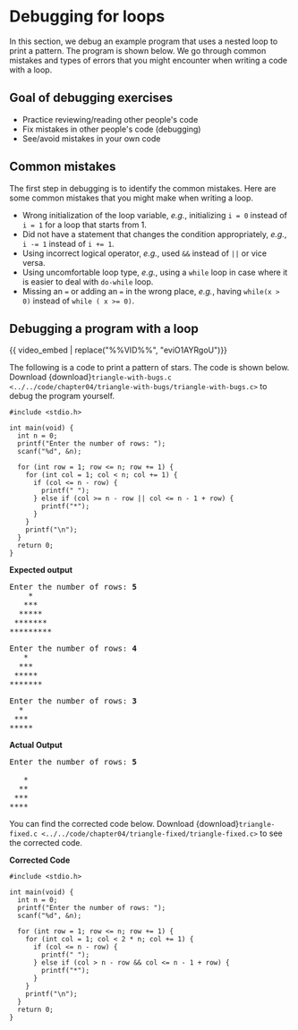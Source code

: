 # Debugging for loops

In this section, we debug an example program that uses a nested loop to print a pattern. The program is shown below. We go through common mistakes and types of errors that you might encounter when writing a code with a loop.

## Goal of debugging exercises

* Practice reviewing/reading other people's code
* Fix mistakes in other people's code (debugging)
* See/avoid mistakes in your own code

## Common mistakes

The first step in debugging is to identify the common mistakes. Here are some common mistakes that you might make when writing a loop.

* Wrong initialization of the loop variable, *e.g.*, initializing `i = 0` instead of `i = 1` for a loop that starts from 1.
* Did not have a statement that changes the condition appropriately, *e.g.*, `i -= 1` instead of `i += 1`.
* Using incorrect logical operator, *e.g.*, used `&&` instead of `||` or vice versa.
* Using uncomfortable loop type, *e.g.*, using a `while` loop in case where it is easier to deal with `do-while` loop.
* Missing an `=` or adding an `=` in the wrong place, *e.g.*, having `while(x > 0)` instead of `while ( x >= 0)`.

## Debugging a program with a loop

{{ video_embed | replace("%%VID%%", "eviO1AYRgoU")}}

The following is a code to print a pattern of stars. The code is shown below. Download {download}`triangle-with-bugs.c <../../code/chapter04/triangle-with-bugs/triangle-with-bugs.c>` to debug the program yourself. 

```{code-block} c
#include <stdio.h>

int main(void) {
  int n = 0;
  printf("Enter the number of rows: ");
  scanf("%d", &n);

  for (int row = 1; row <= n; row += 1) {
    for (int col = 1; col < n; col += 1) {
      if (col <= n - row) {
        printf(" ");
      } else if (col >= n - row || col <= n - 1 + row) {
        printf("*");
      }
    }
    printf("\n");
  }
  return 0;
}

```

**Expected output**
<pre>
Enter the number of rows: <b>5</b>
    *
   ***
  *****
 *******
*********
</pre>

<pre>
Enter the number of rows: <b>4</b>
   *
  ***
 *****
*******
</pre>

<pre>
Enter the number of rows: <b>3</b>
  *
 ***
*****
</pre>
<!-- Need to check for when n = 0 or 1-->

**Actual Output**
<pre>
Enter the number of rows: <b>5</b>
    
   *
  **
 ***
****
</pre>

You can find the corrected code below. Download {download}`triangle-fixed.c <../../code/chapter04/triangle-fixed/triangle-fixed.c>` to see the corrected code.

**Corrected Code**
```{code-block} c
#include <stdio.h>

int main(void) {
  int n = 0;
  printf("Enter the number of rows: ");
  scanf("%d", &n);

  for (int row = 1; row <= n; row += 1) {
    for (int col = 1; col < 2 * n; col += 1) {
      if (col <= n - row) {
        printf(" ");
      } else if (col > n - row && col <= n - 1 + row) {
        printf("*");
      }
    }
    printf("\n");
  }
  return 0;
}
```